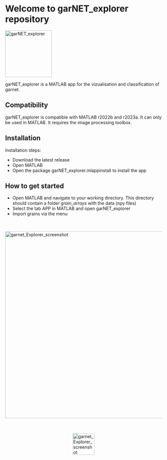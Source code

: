 # Welcome to garNET_explorer repository

<img width="150" alt="garNET_explorer" src="https://user-images.githubusercontent.com/54409312/235297098-7d1019f2-2ec9-453b-b751-6becf7764cb1.png">

garNET_explorer is a MATLAB app for the vizualisation and classification of garnet. 

## Compatibility
garNET_explorer is compatible with MATLAB r2022b and r2023a. It can only be used in MATLAB. It requires the image processing toolbox. 

## Installation
Installation steps:
- Download the latest release
- Open MATLAB
- Open the package garNET_explorer.mlappinstall to install the app

## How to get started
- Open MATLAB and navigate to your working directory. This directory should contain a folder _grain_arrays_ with the data (npy files)
- Select the tab APP in MATLAB and open garNET_explorer
- Import grains via the menu

<br /> <br />
  <img 
    style="display: block; 
           margin-left: auto;
           margin-right: auto;
           width: 600px;"
    src="[](https://user-images.githubusercontent.com/54409312/235297334-a741757d-169e-455a-addd-a9ba675868d8.png)" 
    alt="garnet_Explorer_screenshot">
</img>

<br /> <br />
  <img 
    style="display: block; 
           margin-left: auto;
           margin-right: auto;
           width: 70px;"
    src="[[https://markdown.land/wp-content/uploads/2021/06/markdown-512px.png](https://ec.europa.eu/info/research-and-innovation/funding/funding-opportunities/funding-programmes-and-open-calls/horizon-europe_en)](https://user-images.githubusercontent.com/54409312/168419191-401f1d2c-014f-4640-9edc-cfa6f3832a40.png)" 
    alt="garnet_Explorer_screenshot">
</img>


